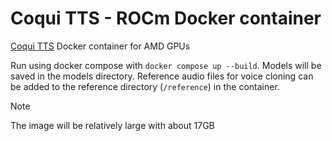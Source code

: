 # Coqui TTS - ROCm Docker container

[Coqui TTS](https://github.com/idiap/coqui-ai-TTS) Docker container for AMD GPUs

Run using docker compose with `docker compose up --build`. Models will be saved in the models directory. Reference audio files for voice cloning can be added to the reference directory (`/reference`) in the container.

> [!NOTE]
> The image will be relatively large with about 17GB
